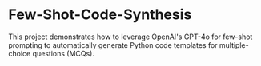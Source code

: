 # Few-Shot-Code-Synthesis
This project demonstrates how to leverage OpenAI's GPT-4o for few-shot prompting to automatically generate Python code templates for multiple-choice questions (MCQs).
